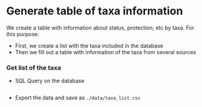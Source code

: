 # Generate table of taxa information

We create a table with information about status, protection, etc by taxa. For this purpose: 

* First, we create a list with the taxa included in the database
* Then we fill out a table with information of the taxa from several sources 

### Get list of the taxa 
* SQL Query on the database 

```sql 

```

* Export the data and save as `./data/taxa_list.csv` 

